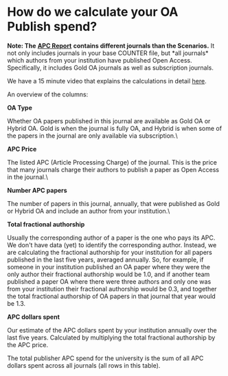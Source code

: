 # How do we calculate your OA Publish spend?

**Note: The** [**APC Report**](../how-to-guides/apc-report.md) **contains different journals than the Scenarios.** It not only includes journals in your base COUNTER file, but \*all journals\* which authors from your institution have published Open Access. Specifically, it includes Gold OA journals as well as subscription journals.

We have a 15 minute video that explains the calculations in detail [here](https://vimeo.com/417000352).

An overview of the columns:

**OA Type**

Whether OA papers published in this journal are available as Gold OA or Hybrid OA. Gold is when the journal is fully OA, and Hybrid is when some of the papers in the journal are only available via subscription.\


**APC Price**

The listed APC (Article Processing Charge) of the journal. This is the price that many journals charge their authors to publish a paper as Open Access in the journal.\


**Number APC papers**

The number of papers in this journal, annually, that were published as Gold or Hybrid OA and include an author from your institution.\


**Total fractional authorship**

Usually the corresponding author of a paper is the one who pays its APC. We don't have data (yet) to identify the corresponding author. Instead, we are calculating the fractional authorship for your institution for all papers published in the last five years, averaged annually. So, for example, if someone in your institution published an OA paper where they were the only author their fractional authorship would be 1.0, and if another team published a paper OA where there were three authors and only one was from your institution their fractional authorship would be 0.3, and together the total fractional authorship of OA papers in that journal that year would be 1.3.



**APC dollars spent**

Our estimate of the APC dollars spent by your institution annually over the last five years. Calculated by multiplying the total fractional authorship by the APC price.

The total publisher APC spend for the university is the sum of all APC dollars spent across all journals (all rows in this table).
